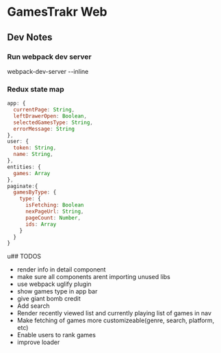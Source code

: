 # GamesTrakr Web
## Dev Notes
### Run webpack dev server
webpack-dev-server --inline

### Redux state map
```javascript
app: {
  currentPage: String,
  leftDrawerOpen: Boolean,
  selectedGamesType: String,
  errorMessage: String
},
user: {
  token: String,
  name: String,
},
entities: {
  games: Array
},
paginate:{
  gamesByType: {
    type: {
      isFetching: Boolean
      nexPageUrl: String,
      pageCount: Number,
      ids: Array
    }
  }
}
```


u## TODOS
* render info in detail component
* make sure all components arent importing unused libs
* use webpack uglify plugin
* show games type in app bar
* give giant bomb credit
* Add search
* Render recently viewed list and currently playing list of games in nav
* Make fetching of games more customizeable(genre, search, platform, etc)
* Enable users to rank games
* improve loader

